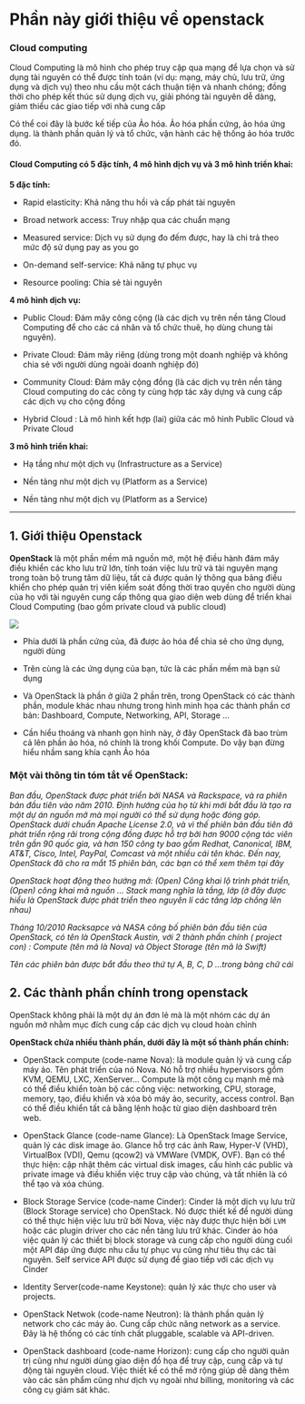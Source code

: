 # Phần này giới thiệu về openstack

### Cloud computing

Cloud Computing là mô hình cho phép truy cập qua mạng để lựa chọn và sử dụng tài nguyên có thể được tính toán (ví dụ: mạng, máy chủ, lưu trữ, ứng dụng và dịch vụ) theo nhu cầu một cách thuận tiện và nhanh chóng; đồng thời cho phép kết thúc sử dụng dịch vụ, giải phóng tài nguyên dễ dàng, giảm thiểu các giao tiếp với nhà cung cấp

Có thể coi đây là bước kế tiếp của Ảo hóa. Ảo hóa phần cứng, ảo hóa ứng dụng. là thành phần quản lý và tổ chức, vận hành các hệ thống ảo hóa trước đó.

#### Cloud Computing có 5 đặc tính, 4 mô hình dịch vụ và 3 mô hình triển khai:

**5 đặc tính:**

- Rapid elasticity: Khả năng thu hồi và cấp phát tài nguyên

- Broad network access: Truy nhập qua các chuẩn mạng

- Measured service: Dịch vụ sử dụng đo đếm được, hay là chi trả theo mức độ sử dụng pay as you go

- On-demand self-service: Khả năng tự phục vụ

- Resource pooling: Chia sẻ tài nguyên

**4 mô hình dịch vụ:**

- Public Cloud: Đám mây công cộng (là các dịch vụ trên nền tảng Cloud Computing để cho các cá nhân và tổ chức thuê, họ dùng chung tài nguyên).

- Private Cloud: Đám mây riêng (dùng trong một doanh nghiệp và không chia sẻ với người dùng ngoài doanh nghiệp đó)

- Community Cloud: Đám mây cộng đồng (là các dịch vụ trên nền tảng Cloud computing do các công ty cùng hợp tác xây dựng và cung cấp các dịch vụ cho cộng đồng

- Hybrid Cloud : Là mô hình kết hợp (lai) giữa các mô hình Public Cloud và Private Cloud

**3 mô hình triển khai:**

- Hạ tầng như một dịch vụ (Infrastructure as a Service)

- Nền tảng như một dịch vụ (Platform as a Service)

- Nền tảng như một dịch vụ (Platform as a Service)

------

## 1. Giới thiệu Openstack

**OpenStack** là một phần mềm mã nguồn mở, một hệ điều hành đám mây điều khiển các kho lưu trữ lớn, tính toán việc lưu trữ và tài nguyên mạng trong toàn bộ trung tâm dữ liệu, tất cả được quản lý thông qua bảng điều khiển cho phép quản trị viên kiểm soát đồng thời trao quyền cho người dùng của họ với tài nguyên cung cấp thông qua giao diện web dùng để triển khai Cloud Computing (bao gồm private cloud và public cloud) 

<img src="https://i.imgur.com/or7Ws0w.png">

- Phía dưới là phần cứng của, đã được ảo hóa để chia sẻ cho ứng dụng, người dùng

- Trên cùng là các ứng dụng của bạn, tức là các phần mềm mà bạn sử dụng

- Và OpenStack là phần ở giữa 2 phần trên, trong OpenStack có các thành phần, module khác nhau nhưng trong hình minh họa các thành phần cơ bản: Dashboard, Compute, Networking, API, Storage …

- Cần hiểu thoáng và nhanh gọn hình này, ở đây OpenStack đã bao trùm cả lên phần ảo hóa, nó chính là trong khối Compute. Do vậy bạn đừng hiểu nhầm sang khía cạnh Ảo hóa



### Một vài thông tin tóm tắt về OpenStack:

*Ban đầu, OpenStack được phát triển bởi NASA và Rackspace, và ra phiên bản đầu tiên vào năm 2010. Định hướng của họ từ khi mới bắt đầu là tạo ra một dự án nguồn mở mà mọi người có thể sử dụng hoặc đóng góp. OpenStack dưới chuẩn Apache License 2.0, và vì thế phiên bản đầu tiên đã phát triển rộng rãi trong cộng đồng được hỗ trợ bởi hơn 9000 cộng tác viên trên gần 90 quốc gia, và hơn 150 công ty bao gồm Redhat, Canonical, IBM, AT&T, Cisco, Intel, PayPal, Comcast và một nhiều cái tên khác. Đến nay, OpenStack đã cho ra mắt 15 phiên bản, các bạn có thể xem thêm tại đây*

*OpenStack hoạt động theo hướng mở: (Open) Công khai lộ trình phát triển, (Open) công khai mã nguồn … Stack mang nghĩa là tầng, lớp (ở đây được hiểu là OpenStack được phát triển theo nguyên lí các tầng lớp chồng lên nhau)*

*Tháng 10/2010 Racksapce và NASA công bố phiên bản đầu tiên của OpenStack, có tên là OpenStack Austin, với 2 thành phần chính ( project con) : Compute (tên mã là Nova) và Object Storage (tên mã là Swift)*

*Tên các phiên bản được bắt đầu theo thứ tự A, B, C, D …trong bảng chữ cái*

## 2. Các thành phần chính trong openstack

OpenStack không phải là một dự án đơn lẻ mà là một nhóm các dự án nguồn mở nhằm mục đích cung cấp các dịch vụ cloud hoàn chỉnh

**OpenStack chứa nhiều thành phần, dưới đây là một số thành phần chính:**

- OpenStack compute (code-name Nova): là module quản lý và cung cấp máy ảo. Tên phát triển của nó Nova. Nó hỗ trợ nhiều hypervisors gồm KVM, QEMU, LXC, XenServer... Compute là một công cụ mạnh mẽ mà có thể điều khiển toàn bộ các công việc: networking, CPU, storage, memory, tạo, điều khiển và xóa bỏ máy ảo, security, access control. Bạn có thể điều khiển tất cả bằng lệnh hoặc từ giao diện dashboard trên web.

- OpenStack Glance (code-name Glance): Là OpenStack Image Service, quản lý các disk image ảo. Glance hỗ trợ các ảnh Raw, Hyper-V (VHD), VirtualBox (VDI), Qemu (qcow2) và VMWare (VMDK, OVF). Bạn có thể thực hiện: cập nhật thêm các virtual disk images, cấu hình các public và private image và điều khiển việc truy cập vào chúng, và tất nhiên là có thể tạo và xóa chúng.

- Block Storage Service (code-name Cinder): Cinder là một dịch vụ lưu trữ (Block Storage service) cho OpenStack. Nó được thiết kế để người dùng có thể thực hiện việc lưu trữ bởi Nova, việc này được thực hiện bởi `LVM` hoặc các plugin driver cho các nền tảng lưu trữ khác. Cinder ảo hóa việc quản lý các thiết bị block storage và cung cấp cho người dùng cuối một API đáp ứng được nhu cầu tự phục vụ cũng như tiêu thụ các tài nguyên. Self service API được sử dụng để giao tiếp với các dịch vụ Cinder

- Identity Server(code-name Keystone): quản lý xác thực cho user và projects.

- OpenStack Netwok (code-name Neutron): là thành phần quản lý network cho các máy ảo. Cung cấp chức năng network as a service. Đây là hệ thống có các tính chất pluggable, scalable và API-driven.

- OpenStack dashboard (code-name Horizon): cung cấp cho người quản trị cũng như người dùng giao diện đồ họa để truy cập, cung cấp và tự động tài nguyên cloud. Việc thiết kế có thể mở rộng giúp dễ dàng thêm vào các sản phẩm cũng như dịch vụ ngoài như billing, monitoring và các công cụ giám sát khác.
